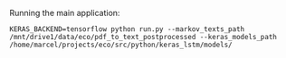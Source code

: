 Running the main application:

    KERAS_BACKEND=tensorflow python run.py --markov_texts_path /mnt/drive1/data/eco/pdf_to_text_postprocessed --keras_models_path /home/marcel/projects/eco/src/python/keras_lstm/models/